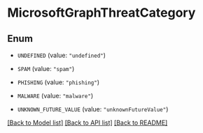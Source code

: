 # MicrosoftGraphThreatCategory

## Enum


* `UNDEFINED` (value: `"undefined"`)

* `SPAM` (value: `"spam"`)

* `PHISHING` (value: `"phishing"`)

* `MALWARE` (value: `"malware"`)

* `UNKNOWN_FUTURE_VALUE` (value: `"unknownFutureValue"`)


[[Back to Model list]](../README.md#documentation-for-models) [[Back to API list]](../README.md#documentation-for-api-endpoints) [[Back to README]](../README.md)


